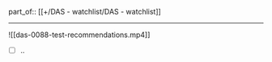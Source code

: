
part_of:: [[+/DAS - watchlist/DAS - watchlist]]
___

![[das-0088-test-recommendations.mp4]]

- [ ] ..
